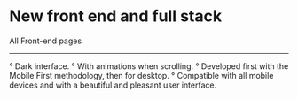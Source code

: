 # New front end and full stack


All Front-end pages 
______________________

° Dark interface.
° With animations when scrolling.
° Developed first with the Mobile First methodology, then for desktop.
° Compatible with all mobile devices and with a beautiful and pleasant user interface.


